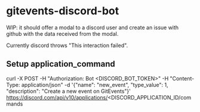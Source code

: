 # gitevents-discord-bot

WIP: it should offer a modal to a discord user and create an issue with github with the data received from the modal.

Currently discord throws "This interaction failed".

## Setup application_command

curl -X POST -H "Authorization: Bot <DISCORD_BOT_TOKEN>" -H "Content-Type: application/json" -d '{"name": "new_event", "type_value": 1, "description": "Create a new event on GitEvents"}' https://discord.com/api/v10/applications/<DISCORD_APPLICATION_ID/commands